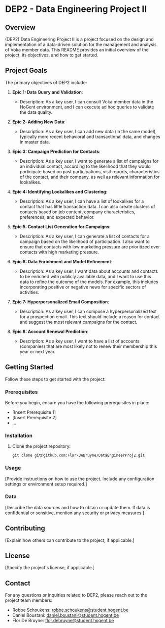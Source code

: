 # DEP2 - Data Engineering Project II

## Overview
(DEP2) Data Engineering Project II is a project focused on the design and implementation of a data-driven solution for the management and analysis of Voka member data. This README provides an initial overview of the project, its objectives, and how to get started.

## Project Goals
The primary objectives of DEP2 include:

1. **Epic 1: Data Query and Validation**:
   - Description: As a key user, I can consult Voka member data in the HoGent environment, and I can execute ad hoc queries to validate the data quality.

2. **Epic 2: Adding New Data**:
   - Description: As a key user, I can add new data (in the same model), typically more recent behavioral and transactional data, and changes in master data.

3. **Epic 3: Campaign Prediction for Contacts**:
   - Description: As a key user, I want to generate a list of campaigns for an individual contact, according to the likelihood that they would participate based on past participations, visit reports, characteristics of the contact, and their company, as well as relevant information for lookalikes.

4. **Epic 4: Identifying Lookalikes and Clustering**:
   - Description: As a key user, I can have a list of lookalikes for a contact that has little transaction data. I can also create clusters of contacts based on job content, company characteristics, preferences, and expected behavior.

5. **Epic 5: Contact List Generation for Campaigns**:
   - Description: As a key user, I can generate a list of contacts for a campaign based on the likelihood of participation. I also want to ensure that contacts with low marketing pressure are prioritized over contacts with high marketing pressure.

6. **Epic 6: Data Enrichment and Model Refinement**:
   - Description: As a key user, I want data about accounts and contacts to be enriched with publicly available data, and I want to use this data to refine the outcome of the models. For example, this includes incorporating positive or negative news for specific sectors of activities.

7. **Epic 7: Hyperpersonalized Email Composition**:
   - Description: As a key user, I can compose a hyperpersonalized text for a prospection email. This text should include a reason for contact and suggest the most relevant campaigns for the contact.

8. **Epic 8: Account Renewal Prediction**:
   - Description: As a key user, I want to have a list of accounts (companies) that are most likely not to renew their membership this year or next year.

## Getting Started
Follow these steps to get started with the project:

### Prerequisites
Before you begin, ensure you have the following prerequisites in place:
- [Insert Prerequisite 1]
- [Insert Prerequisite 2]
- ...

### Installation
1. Clone the project repository:
   ```shell
   git clone git@github.com:Flor-DeBruyne/DataEngineerProj2.git

### Usage
[Provide instructions on how to use the project. Include any configuration settings or environment setup required.]

### Data
[Describe the data sources and how to obtain or update them. If data is confidential or sensitive, mention any security or privacy measures.]

## Contributing
[Explain how others can contribute to the project, if applicable.]

## License
[Specify the project's license, if applicable.]

## Contact
For any questions or inquiries related to DEP2, please reach out to the project team members:

- Robbe Schoukens: [robbe.schoukens@student.hogent.be](mailto:robbe.schoukens@student.hogent.be)
- Daniel Boustani: [daniel.boustani@student.hogent.be](mailto:daniel.boustani@student.hogent.be)
- Flor De Bruyne: [flor.debruyne@student.hogent.be](mailto:flor.debruyne@student.hogent.be)